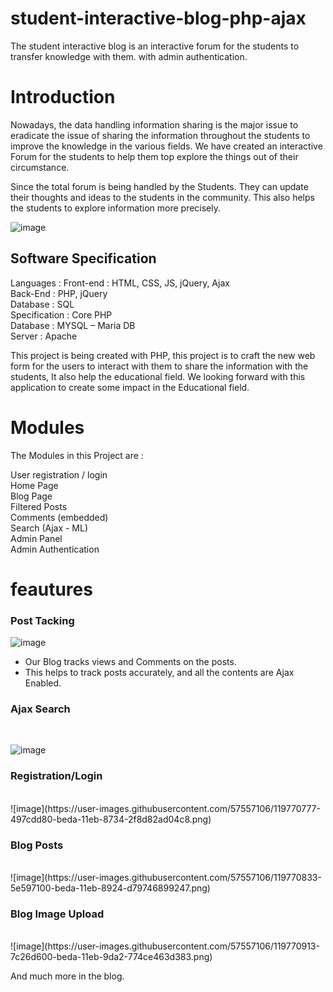 # student-interactive-blog-php-ajax
The student interactive blog is an interactive forum for the students to transfer knowledge with them. with admin authentication.

# Introduction
Nowadays, the data handling information sharing is the major issue to eradicate the issue of sharing the information throughout the students to improve the knowledge in the various fields. We have created an interactive Forum for the students to help them top explore the things out of their circumstance.

Since the total forum is being handled by the Students. They can update their thoughts and ideas to the students in the community. This also helps the students to explore information more precisely.

![image](https://user-images.githubusercontent.com/57557106/119769530-3c5eef00-bed8-11eb-9ddc-7549762b1274.png)

## Software Specification
Languages : 
Front-end : HTML, CSS, JS, jQuery, Ajax
<br>
Back-End : PHP, jQuery
<br>
Database : SQL
<br>
Specification : Core PHP
<br>
Database : MYSQL – Maria DB
<br>
Server : Apache
<br>


This project is being created with PHP, this project is to craft the new web form for the users to interact with them to share the information with the students, It also help the educational field.
	We looking forward with this application to create some impact in the Educational field.

# Modules
The Modules in this Project are :

User registration / login
<br>
Home Page<br>
Blog Page<br>
Filtered Posts<br>
Comments (embedded)<br>
Search (Ajax - ML)<br>
Admin Panel<br>
Admin Authentication<br>

# feautures
<h3>Post Tacking</h3>

![image](https://user-images.githubusercontent.com/57557106/119769953-1b4ace00-bed9-11eb-9c9a-f2d161679ebf.png)

<ul>
  <li>Our Blog tracks views and Comments on the posts.</li>
  <li>This helps to track posts accurately, and all the contents are Ajax Enabled.</li>
</ul>


<h3>Ajax Search</h3><br>
 
![image](https://user-images.githubusercontent.com/57557106/119770453-d8d5c100-bed9-11eb-903e-c56ce6cd472f.png)

<h3>Registration/Login</h3><br>
![image](https://user-images.githubusercontent.com/57557106/119770777-497cdd80-beda-11eb-8734-2f8d82ad04c8.png)

<h3>Blog Posts</h3><br>
![image](https://user-images.githubusercontent.com/57557106/119770833-5e597100-beda-11eb-8924-d79746899247.png)

<h3>Blog Image Upload</h3><br>
![image](https://user-images.githubusercontent.com/57557106/119770913-7c26d600-beda-11eb-9da2-774ce463d383.png)

And much more in the blog.
